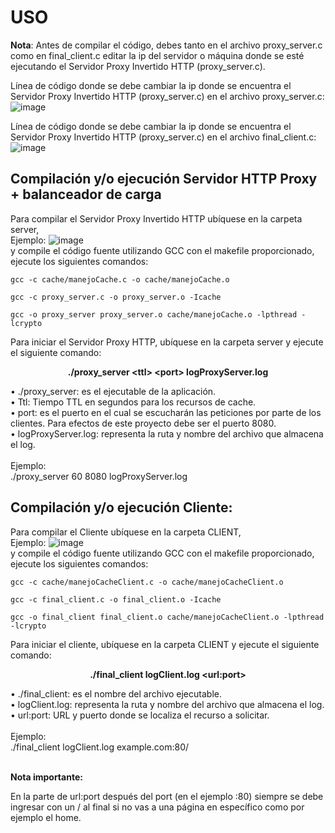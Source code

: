 # USO

**Nota**:
Antes de compilar el código, debes tanto en el archivo proxy_server.c como en final_client.c editar la ip del servidor o máquina donde se esté ejecutando el Servidor Proxy Invertido HTTP (proxy_server.c).

Línea de código donde se debe cambiar la ip donde se encuentra el Servidor Proxy Invertido HTTP (proxy_server.c) en el archivo proxy_server.c:
![image](https://github.com/MateoRamirezRubio1/proxyInversoBalanceadorCarga/assets/100296963/18770262-5219-4420-af7b-d127931c2dcc)

Línea de código donde se debe cambiar la ip donde se encuentra el Servidor Proxy Invertido HTTP (proxy_server.c) en el archivo final_client.c:
![image](https://github.com/MateoRamirezRubio1/proxyInversoBalanceadorCarga/assets/100296963/a44ab87c-2777-4261-a824-697a71746334)


## Compilación y/o ejecución Servidor HTTP Proxy + balanceador de carga
Para compilar el Servidor Proxy Invertido HTTP ubíquese en la carpeta server,
<br>
Ejemplo: ![image](https://github.com/MateoRamirezRubio1/proxyInversoBalanceadorCarga/assets/100296963/d318b681-b604-46bf-8c44-8cc370f13e98)
<br>
y compile el código fuente utilizando GCC con el makefile proporcionado, ejecute los siguientes comandos:

```
gcc -c cache/manejoCache.c -o cache/manejoCache.o

gcc -c proxy_server.c -o proxy_server.o -Icache

gcc -o proxy_server proxy_server.o cache/manejoCache.o -lpthread -lcrypto
```

Para iniciar el Servidor Proxy HTTP, ubíquese en la carpeta server y ejecute el siguiente comando:
<p align="center"><strong>./proxy_server &lt;ttl&gt; &lt;port&gt; logProxyServer.log</strong></p>
•	./proxy_server: es el ejecutable de la aplicación.
<br>
•	Ttl: Tiempo TTL en segundos para los recursos de cache.
<br>
•	port: es el puerto en el cual se escucharán las peticiones por parte de los clientes. Para efectos de este proyecto debe ser el puerto 8080.
<br>
•	logProxyServer.log:  representa la ruta y nombre del archivo que almacena el log.
<br>
<br>
Ejemplo:
<br>
./proxy_server 60 8080 logProxyServer.log


## Compilación y/o ejecución Cliente:
Para compilar el Cliente ubíquese en la carpeta CLIENT,
<br>
Ejemplo: ![image](https://github.com/MateoRamirezRubio1/proxyInversoBalanceadorCarga/assets/100296963/593ceb6d-3943-466e-8202-3f91d6e971b3)
<br>
y compile el código fuente utilizando GCC con el makefile proporcionado, ejecute los siguientes comandos:

```
gcc -c cache/manejoCacheClient.c -o cache/manejoCacheClient.o

gcc -c final_client.c -o final_client.o -Icache

gcc -o final_client final_client.o cache/manejoCacheClient.o -lpthread -lcrypto
```

Para iniciar el cliente, ubíquese en la carpeta CLIENT y ejecute el siguiente comando:
<p align="center"><strong>./final_client logClient.log &lt;url:port&gt;</strong></p>
•	./final_client: es el nombre del archivo ejecutable.
<br>
•	logClient.log: representa la ruta y nombre del archivo que almacena el log.
<br>
•	url:port: URL y puerto donde se localiza el recurso a solicitar.
<br>
<br>
Ejemplo:
<br>
./final_client logClient.log example.com:80/
<br>
<br>
<p><strong>Nota importante:</strong></p>
En la parte de url:port después del port (en el ejemplo :80) siempre se debe ingresar con un / al final si no vas a una página en específico como por ejemplo el home.
